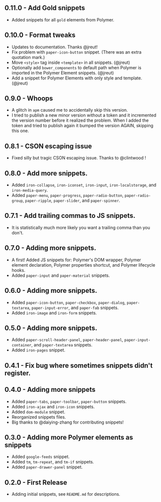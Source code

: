 ## 0.11.0 - Add Gold snippets
* Added snippets for all `gold` elements from Polymer.

## 0.10.0 - Format tweaks
* Updates to documentation. Thanks @jreut!
* Fix problem with `paper-icon-button` snippet. (There was an extra quotation mark.)
* Move `<style>` tag inside `<template>` in all snippets. (@jreut)
* Optionally add `bower_components` to default path when Polymer is imported in the Polymer Element snippets. (@jreut)
* Add a snippet for Polymer Elements with only style and template. (@jreut)

## 0.9.0 - Whoops
* A glitch in `apm` caused me to accidentally skip this version.
* I tried to publish a new minor version without a token and it incremented the version number before it realized the problem. When I added the token and tried to publish again it bumped the version AGAIN, skipping this one.

## 0.8.1 - CSON escaping issue
* Fixed silly but tragic CSON escaping issue. Thanks to @clintwood !

## 0.8.0 - Add more snippets.
* Added `iron-collapse`, `iron-iconset`, `iron-input`, `iron-localstorage`, and `iron-media-query`.
* Added `paper-menu`, `paper-progress`, `paper-radio-button`, `paper-radio-group`, `paper-ripple`, `paper-slider`, and `paper-spinner`.

## 0.7.1 - Add trailing commas to JS snippets.
* It is statistically much more likely you want a trailing comma than you don't.

## 0.7.0 - Adding more snippets.
* A first! Added JS snippets for: Polymer's DOM wrapper, Polymer element declaration, Polymer properties shortcut, and Polymer lifecycle hooks.
* Added `paper-input` and `paper-material` snippets.

## 0.6.0 - Adding more snippets.
* Added `paper-icon-button`, `paper-checkbox`, `paper-dialog`, `paper-textarea`, `paper-input-error`, and `paper-fab` snippets.
* Added `iron-image` and `iron-form` snippets.

## 0.5.0 - Adding more snippets.
* Added `paper-scroll-header-panel`, `paper-header-panel`, `paper-input-container`, and `paper-textarea` snippets.
* Added `iron-pages` snippet.

## 0.4.1 - Fix bug where sometimes snippets didn't register.

## 0.4.0 - Adding more snippets
* Added `paper-tabs`, `paper-toolbar`, `paper-button` snippets.
* Added `iron-ajax` and `iron-icon` snippets.
* Added `dom-module` snippet.
* Reorganized snippets files.
* Big thanks to @daiying-zhang for contributing snippets!

## 0.3.0 - Adding more Polymer elements as snippets
* Added `google-feeds` snippet.
* Added `tm`, `tm-repeat`, and `tm-if` snippets.
* Added `paper-drawer-panel` snippet.

## 0.2.0 - First Release
* Adding initial snippets, see `README.md` for descriptions.
